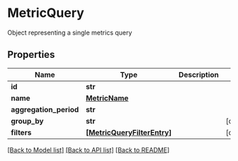 # MetricQuery

Object representing a single metrics query

## Properties
Name | Type | Description | Notes
------------ | ------------- | ------------- | -------------
**id** | **str** |  | 
**name** | [**MetricName**](MetricName.md) |  | 
**aggregation_period** | **str** |  | 
**group_by** | **str** |  | [optional] 
**filters** | [**[MetricQueryFilterEntry]**](MetricQueryFilterEntry.md) |  | [optional] 

[[Back to Model list]](../README.md#documentation-for-models) [[Back to API list]](../README.md#documentation-for-api-endpoints) [[Back to README]](../README.md)


